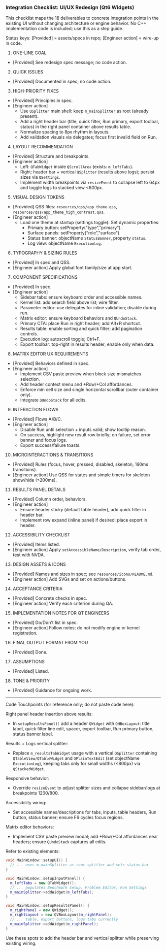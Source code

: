 ### Integration Checklist: UI/UX Redesign (Qt6 Widgets)

This checklist maps the 18 deliverables to concrete integration points in the existing UI without changing architecture or engine behavior. No C++ implementation code is included; use this as a step guide.

Status keys: [Provided] = assets/specs in repo; [Engineer action] = wire-up in code.

1. ONE-LINE GOAL

- [Provided] See redesign spec message; no code action.

2. QUICK ISSUES

- [Provided] Documented in spec; no code action.

3. HIGH-PRIORITY FIXES

- [Provided] Principles in spec.
- [Engineer action]
  - Use `QSplitter` main shell: keep `m_mainSplitter` as root (already present).
  - Add a right header bar (title, quick filter, Run primary, export toolbar, status) in the right panel container above results table.
  - Normalize spacing to 8px rhythm in layouts.
  - Add validation visuals via delegates; focus first invalid field on Run.

4. LAYOUT RECOMMENDATION

- [Provided] Structure and breakpoints.
- [Engineer action]
  - Left: `QTabWidget` inside `QScrollArea` (exists: `m_leftTabs`).
  - Right: header bar + vertical `QSplitter` (results above logs); persist sizes via `QSettings`.
  - Implement width breakpoints via `resizeEvent` to collapse left to 64px and toggle logs to stacked view <800px.

5. VISUAL DESIGN TOKENS

- [Provided] QSS files: `resources/qss/app_theme.qss`, `resources/qss/app_theme_high_contrast.qss`.
- [Engineer action]
  - Load one theme at startup (settings toggle). Set dynamic properties:
    - Primary button: setProperty("type","primary").
    - Surface panels: setProperty("role","surface").
    - Status banner: objectName `StatusBanner`, property `status`.
    - Log view: objectName `ExecutionLog`.

6. TYPOGRAPHY & SIZING RULES

- [Provided] In spec and QSS.
- [Engineer action] Apply global font family/size at app start.

7. COMPONENT SPECIFICATIONS

- [Provided] In spec.
- [Engineer action]
  - Sidebar tabs: ensure keyboard order and accessible names.
  - Kernel list: add search field above list; wire filter.
  - Parameter editor: use delegates for inline validation; disable during run.
  - Matrix editor: ensure keyboard behaviors and `QUndoStack`.
  - Primary CTA: place Run in right header; add Alt+R shortcut.
  - Results table: enable sorting and quick filter; add pagination controls.
  - Execution log: autoscroll toggle; Ctrl+F.
  - Export toolbar: top-right in results header; enable only when data.

8. MATRIX EDITOR UX REQUIREMENTS

- [Provided] Behaviors defined in spec.
- [Engineer action]
  - Implement CSV paste preview when block size mismatches selection.
  - Add header context menu and +Row/+Col affordances.
  - Enforce min cell size and single horizontal scrollbar (outer container only).
  - Integrate `QUndoStack` for all edits.

9. INTERACTION FLOWS

- [Provided] Flows A/B/C.
- [Engineer action]
  - Disable Run until selection + inputs valid; show tooltip reason.
  - On success, highlight new result row briefly; on failure, set error banner and focus logs.
  - Export success/failure toasts.

10. MICROINTERACTIONS & TRANSITIONS

- [Provided] Rules (focus, hover, pressed, disabled, skeleton, 160ms transitions).
- [Engineer action] Use QSS for states and simple timers for skeleton show/hide (≤200ms).

11. RESULTS PANEL DETAILS

- [Provided] Column order, behaviors.
- [Engineer action]
  - Ensure header sticky (default table header), add quick filter in header bar.
  - Implement row expand (inline panel) if desired; place export in header.

12. ACCESSIBILITY CHECKLIST

- [Provided] Items listed.
- [Engineer action] Apply `setAccessibleName/Description`, verify tab order, test with NVDA.

13. DESIGN ASSETS & ICONS

- [Provided] Names and sizes in spec; see `resources/icons/README.md`.
- [Engineer action] Add SVGs and set on actions/buttons.

14. ACCEPTANCE CRITERIA

- [Provided] Concrete checks in spec.
- [Engineer action] Verify each criterion during QA.

15. IMPLEMENTATION NOTES FOR QT ENGINEERS

- [Provided] Do/Don't list in spec.
- [Engineer action] Follow notes; do not modify engine or kernel registration.

16. FINAL OUTPUT FORMAT FROM YOU

- [Provided] Done.

17. ASSUMPTIONS

- [Provided] Listed.

18. TONE & PRIORITY

- [Provided] Guidance for ongoing work.

---

Code Touchpoints (for reference only; do not paste code here):

Right panel header insertion above results:

- In `setupResultsPanel()` add a header `QWidget` with `QHBoxLayout`: title label, quick filter line edit, spacer, export toolbar, Run primary button, status banner label.

Results + Logs vertical splitter:

- Replace `m_resultsTabWidget` usage with a vertical `QSplitter` containing `QTableView/QTableWidget` and `QPlainTextEdit` (set objectName `ExecutionLog`), keeping tabs only for small widths (<800px) via `QStackedWidget`.

Responsive behavior:

- Override `resizeEvent` to adjust splitter sizes and collapse sidebar/logs at breakpoints 1200/800.

Accessibility wiring:

- Set accessible names/descriptions for tabs, inputs, table headers, Run button, status banner; ensure F6 cycles focus regions.

Matrix editor behaviors:

- Implement CSV paste preview modal; add +Row/+Col affordances near headers; ensure `QUndoStack` captures all edits.

Refer to existing elements:

```111:149:src/mainwindow.cpp
void MainWindow::setupUI() {
  // ... uses m_mainSplitter as root splitter and sets status bar
}
```

```169:229:src/mainwindow.cpp
void MainWindow::setupInputPanel() {
  m_leftTabs = new QTabWidget();
  // ... populates Benchmark Setup, Problem Editor, Run Settings
  m_mainSplitter->addWidget(m_leftTabs);
}
```

```231:269:src/mainwindow.cpp
void MainWindow::setupResultsPanel() {
  m_rightPanel = new QWidget();
  m_rightLayout = new QVBoxLayout(m_rightPanel);
  // ... table, export buttons, logs tabs currently
  m_mainSplitter->addWidget(m_rightPanel);
}
```

Use these spots to add the header bar and vertical splitter while preserving existing wiring.



